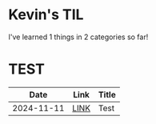 # Kevin's TIL

  I've learned 1 things in 2 categories so far!
  
# TEST

| Date| Link | Title | 
|-----|------|-------|
| 2024-11-11 | [LINK](TEST/test.md)| Test

  